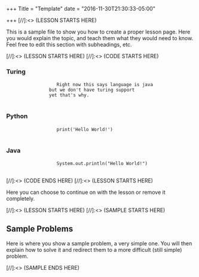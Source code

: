 +++
Title = "Template"
date = "2016-11-30T21:30:33-05:00"

+++
[//]:<> (LESSON STARTS HERE)
<div id = "Description" class = "container">
    <div class = "row">
        <div class = "col-md-12">
            <p>This is a sample file to show you how to create a proper lesson page. Here you would explain the topic, and teach them what they would need to know. Feel free to edit this section with subheadings, etc.</p>
        </div>
    </div>
</div>
[//]:<> (LESSON STARTS HERE)
[//]:<> (CODE STARTS HERE)
<div id = "Code" class = "container">
    <div class = "row">
        <div class = "col-md-4">
            <h3>Turing</h3>
            <pre class="language-java">
                <code>Right now this says language is java
                but we don't have turing support
                yet that's why.</code>
            </pre>
        </div>
        <div class = "col-md-4">
            <h3>Python</h3>
            <pre class="language-python">
                <code>print('Hello World!')</code>
            </pre>
        </div>
        <div class = "col-md-4">
            <h3>Java</h3>
            <pre class="language-java">
                <code>System.out.println("Hello World!")</code>
            </pre>
        </div>
    </div>
</div>
[//]:<> (CODE ENDS HERE)
[//]:<> (LESSON STARTS HERE)
<div id = "Description" class = "container">
    <div class = "row">
        <div class = "col-md-12">
            <p>Here you can choose to continue on with the lesson or remove it completely.</p>
        </div>
    </div>
</div>
[//]:<> (LESSON STARTS HERE)
[//]:<> (SAMPLE STARTS HERE)
<div id = "Sample" class = "container">
    <div class = "row">
        <div class = "col-md-12">
            <h2> Sample Problems </h2>
            <p> Here is where you show a sample problem, a very simple one. You will then explain how to solve it and redirect them to a more difficult (still simple) problem. </p>
        </div>
    </div>
</div>
[//]:<> (SAMPLE ENDS HERE)

